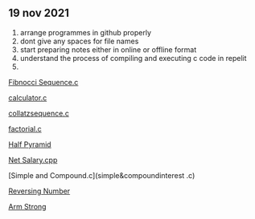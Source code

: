 ## 19 nov 2021
1. arrange programmes in github properly
2. dont give any spaces for file names
3. start preparing notes either in online or offline format
4. understand the process of compiling and executing c code in repelit
5. 


[Fibnocci Sequence.c](Fibnoccisequence.c)

[calculator.c](calculator.c)

[collatzsequence.c](collatzsequence.c)

[factorial.c](factorial.c)

[Half Pyramid](halfpyramid.c)

[Net Salary.cpp](netsalary.c)

[Simple and Compound.c](simple&compoundinterest .c)

[Reversing Number](reverseofthegivennumber.cpp)

[Arm Strong](armstrongnumberornot.cpp)

